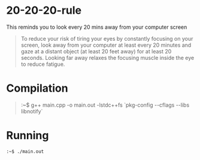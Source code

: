 # 20-20-20-rule

This reminds you to look every 20 mins away from your computer screen

>To reduce your risk of tiring your eyes by constantly focusing on your screen, look away from your computer at least every 20 minutes and gaze at a distant object (at least 20 feet away) for at least 20 seconds.  Looking far away relaxes the focusing muscle inside the eye to reduce fatigue.


# Compilation

>:~$ g++ main.cpp -o main.out -lstdc++fs \`pkg-config --cflags --libs libnotify\`

# Running 
 ` :~$ ./main.out `

